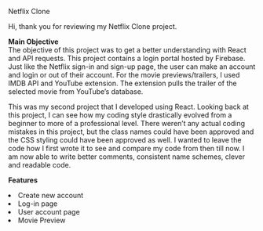 Netflix Clone

Hi, thank you for reviewing my Netflix Clone project. 

<b>Main Objective</b></br>
The objective of this project was to get a better understanding with React and API requests. This project contains a login portal hosted by Firebase. Just like the Netflix sign-in and sign-up page, the user can make an account and login or out of their account. For the movie previews/trailers, I used IMDB API and YouTube extension. The extension pulls the trailer of the selected movie from YouTube’s database. 

This was my second project that I developed using React. Looking back at this project, I can see how my coding style drastically evolved from a beginner to more of a professional level. There weren’t any actual coding mistakes in this project, but the class names could have been approved and the CSS styling could have been approved as well. I wanted to leave the code how I first wrote it to see and compare my code from then till now. I am now able to write better comments, consistent name schemes, clever and readable code. 

<b>Features</b>
<li>Create new account</li>
<li>Log-in page</li>
<li>User account page</li>
<li>Movie Preview</li>
